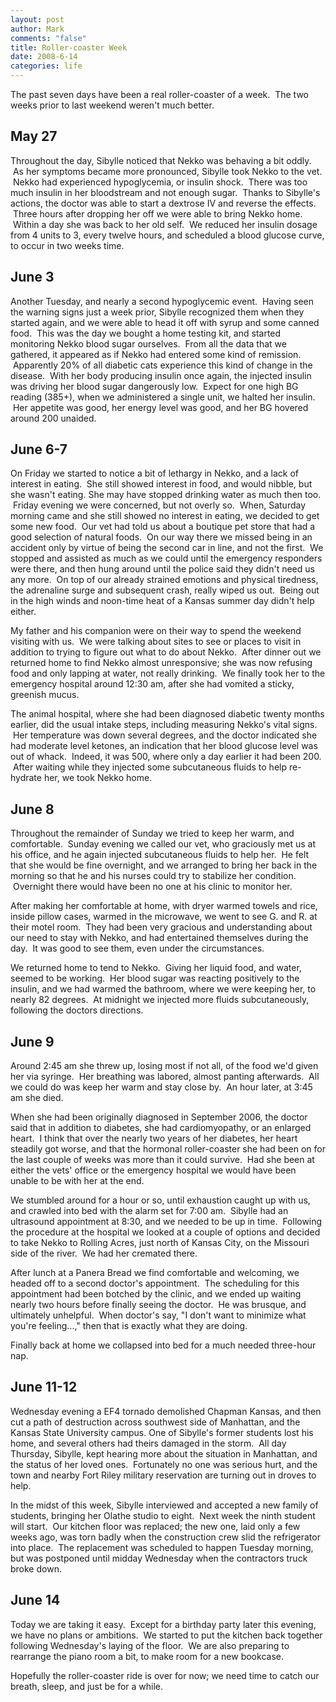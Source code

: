 ```yaml
--- 
layout: post
author: Mark
comments: "false"
title: Roller-coaster Week
date: 2008-6-14
categories: life
---
```

The past seven days have been a real roller-coaster of a week.  The two weeks prior to last weekend weren't much better.
## May 27
Throughout the day, Sibylle noticed that Nekko was behaving a bit oddly.  As her symptoms became more pronounced, Sibylle took Nekko to the vet.  Nekko had experienced hypoglycemia, or insulin shock.  There was too much insulin in her bloodstream and not enough sugar.  Thanks to Sibylle's actions, the doctor was able to start a dextrose IV and reverse the effects.  Three hours after dropping her off we were able to bring Nekko home.  Within a day she was back to her old self.  We reduced her insulin dosage from 4 units to 3, every twelve hours, and scheduled a blood glucose curve, to occur in two weeks time.
## June 3
Another Tuesday, and nearly a second hypoglycemic event.  Having seen the warning signs just a week prior, Sibylle recognized them when they started again, and we were able to head it off with syrup and some canned food.  This was the day we bought a home testing kit, and started monitoring Nekko blood sugar ourselves.  From all the data that we gathered, it appeared as if Nekko had entered some kind of remission.  Apparently 20% of all diabetic cats experience this kind of change in the disease.  With her body producing insulin once again, the injected insulin was driving her blood sugar dangerously low.  Expect for one high BG reading (385+), when we administered a single unit, we halted her insulin.  Her appetite was good, her energy level was good, and her BG hovered around 200 unaided.
## June 6-7
On Friday we started to notice a bit of lethargy in Nekko, and a lack of interest in eating.  She still showed interest in food, and would nibble, but she wasn't eating. She may have stopped drinking water as much then too.  Friday evening we were concerned, but not overly so.  When, Saturday morning came and she still showed no interest in eating, we decided to get some new food.  Our vet had told us about a boutique pet store that had a good selection of natural foods.  On our way there we missed being in an accident only by virtue of being the second car in line, and not the first.  We stopped and assisted as much as we could until the emergency responders were there, and then hung around until the police said they didn't need us any more.  On top of our already strained emotions and physical tiredness, the adrenaline surge and subsequent crash, really wiped us out.  Being out in the high winds and noon-time heat of a Kansas summer day didn't help either.

My father and his companion were on their way to spend the weekend visiting with us.  We were talking about sites to see or places to visit in addition to trying to figure out what to do about Nekko.  After dinner out we returned home to find Nekko almost unresponsive; she was now refusing food and only lapping at water, not really drinking.  We finally took her to the emergency hospital around 12:30 am, after she had vomited a sticky, greenish mucus.

The animal hospital, where she had been diagnosed diabetic twenty months earlier, did the usual intake steps, including measuring Nekko's vital signs.  Her temperature was down several degrees, and the doctor indicated she had moderate level ketones, an indication that her blood glucose level was out of whack.  Indeed, it was 500, where only a day earlier it had been 200.  After waiting while they injected some subcutaneous fluids to help re-hydrate her, we took Nekko home.  
## June 8
Throughout the remainder of Sunday we tried to keep her warm, and comfortable.  Sunday evening we called our vet, who graciously met us at his office, and he again injected subcutaneous fluids to help her.  He felt that she would be fine overnight, and we arranged to bring her back in the morning so that he and his nurses could try to stabilize her condition.  Overnight there would have been no one at his clinic to monitor her.

After making her comfortable at home, with dryer warmed towels and rice, inside pillow cases, warmed in the microwave, we went to see G. and R. at their motel room.  They had been very gracious and understanding about our need to stay with Nekko, and had entertained themselves during the day.  It was good to see them, even under the circumstances.

We returned home to tend to Nekko.  Giving her liquid food, and water, seemed to be working.  Her blood sugar was reacting positively to the insulin, and we had warmed the bathroom, where we were keeping her, to nearly 82 degrees.  At midnight we injected more fluids subcutaneously, following the doctors directions.  
## June 9
Around 2:45 am she threw up, losing most if not all, of the food we'd given her via syringe.  Her breathing was labored, almost panting afterwards.  All we could do was keep her warm and stay close by.  An hour later, at 3:45 am she died.  

When she had been originally diagnosed in September 2006, the doctor said that in addition to diabetes, she had cardiomyopathy, or an enlarged heart.  I think that over the nearly two years of her diabetes, her heart steadily got worse, and that the hormonal roller-coaster she had been on for the last couple of weeks was more than it could survive.  Had she been at either the vets' office or the emergency hospital we would have been unable to be with her at the end.

We stumbled around for a hour or so, until exhaustion caught up with us, and crawled into bed with the alarm set for 7:00 am.  Sibylle had an ultrasound appointment at 8:30, and we needed to be up in time.  Following the procedure at the hospital we looked at a couple of options and decided to take Nekko to Rolling Acres, just north of Kansas City, on the Missouri side of the river.  We had her cremated there.

After lunch at a Panera Bread we find comfortable and welcoming, we headed off to a second doctor's appointment.  The scheduling for this appointment had been botched by the clinic, and we ended up waiting nearly two hours before finally seeing the doctor.  He was brusque, and ultimately unhelpful.  When doctor's say, "I don't want to minimize what you're feeling...," then that is exactly what they are doing.

Finally back at home we collapsed into bed for a much needed three-hour nap.
## June 11-12
Wednesday evening a EF4 tornado demolished Chapman Kansas, and then cut a path of destruction across southwest side of Manhattan, and the Kansas State University campus. One of Sibylle's former students lost his home, and several others had theirs damaged in the storm.  All day Thursday, Sibylle, kept hearing more about the situation in Manhattan, and the status of her loved ones.  Fortunately no one was serious hurt, and the town and nearby Fort Riley military reservation are turning out in droves to help.

In the midst of this week, Sibylle interviewed and accepted a new family of students, bringing her Olathe studio to eight.  Next week the ninth student will start.  Our kitchen floor was replaced; the new one, laid only a few weeks ago, was torn badly when the construction crew slid the refrigerator into place.  The replacement was scheduled to happen Tuesday morning, but was postponed until midday Wednesday when the contractors truck broke down.
## June 14
Today we are taking it easy.  Except for a birthday party later this evening, we have no plans or ambitions.  We started to put the kitchen back together following Wednesday's laying of the floor.  We are also preparing to rearrange the piano room a bit, to make room for a new bookcase.

Hopefully the roller-coaster ride is over for now; we need time to catch our breath, sleep, and just be for a while.
